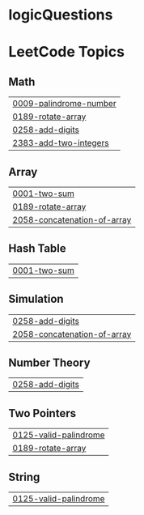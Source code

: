 # logicQuestions
<!---LeetCode Topics Start-->
# LeetCode Topics
## Math
|  |
| ------- |
| [0009-palindrome-number](https://github.com/bipashapanwar/logicQuestions/tree/master/0009-palindrome-number) |
| [0189-rotate-array](https://github.com/bipashapanwar/logicQuestions/tree/master/0189-rotate-array) |
| [0258-add-digits](https://github.com/bipashapanwar/logicQuestions/tree/master/0258-add-digits) |
| [2383-add-two-integers](https://github.com/bipashapanwar/logicQuestions/tree/master/2383-add-two-integers) |
## Array
|  |
| ------- |
| [0001-two-sum](https://github.com/bipashapanwar/logicQuestions/tree/master/0001-two-sum) |
| [0189-rotate-array](https://github.com/bipashapanwar/logicQuestions/tree/master/0189-rotate-array) |
| [2058-concatenation-of-array](https://github.com/bipashapanwar/logicQuestions/tree/master/2058-concatenation-of-array) |
## Hash Table
|  |
| ------- |
| [0001-two-sum](https://github.com/bipashapanwar/logicQuestions/tree/master/0001-two-sum) |
## Simulation
|  |
| ------- |
| [0258-add-digits](https://github.com/bipashapanwar/logicQuestions/tree/master/0258-add-digits) |
| [2058-concatenation-of-array](https://github.com/bipashapanwar/logicQuestions/tree/master/2058-concatenation-of-array) |
## Number Theory
|  |
| ------- |
| [0258-add-digits](https://github.com/bipashapanwar/logicQuestions/tree/master/0258-add-digits) |
## Two Pointers
|  |
| ------- |
| [0125-valid-palindrome](https://github.com/bipashapanwar/logicQuestions/tree/master/0125-valid-palindrome) |
| [0189-rotate-array](https://github.com/bipashapanwar/logicQuestions/tree/master/0189-rotate-array) |
## String
|  |
| ------- |
| [0125-valid-palindrome](https://github.com/bipashapanwar/logicQuestions/tree/master/0125-valid-palindrome) |
<!---LeetCode Topics End-->